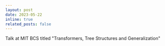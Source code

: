```yaml
---
layout: post
date: 2023-05-22
inline: true
related_posts: false
---
```


Talk at MIT BCS titled "Transformers, Tree Structures and Generalization"
